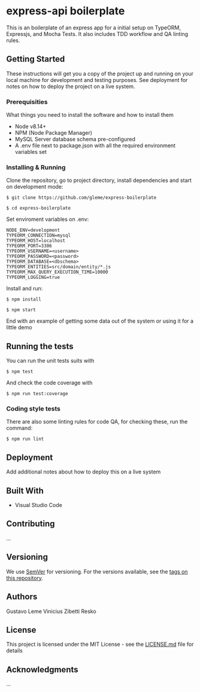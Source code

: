 # express-api boilerplate

This is an boilerplate of an express app for a initial setup on TypeORM, Expressjs, and Mocha Tests. It also includes TDD workflow and QA linting rules.

## Getting Started

These instructions will get you a copy of the project up and running on your local machine for development and testing purposes. See deployment for notes on how to deploy the project on a live system.

### Prerequisities

What things you need to install the software and how to install them

-   Node v8.14+
-   NPM (Node Package Manager)
-   MySQL Server database schema pre-configured
-   A .env file next to package.json with all the required environment variables set

### Installing & Running

Clone the repository, go to project directory, install dependencies and start on development mode:

```
$ git clone https://github.com/gleme/express-boilerplate

$ cd express-boilerplate
```

Set enviroment variables on .env:

```
NODE_ENV=development
TYPEORM_CONNECTION=mysql
TYPEORM_HOST=localhost
TYPEORM_PORT=3306
TYPEORM_USERNAME=<username>
TYPEORM_PASSWORD=<password>
TYPEORM_DATABASE=<dbschema>
TYPEORM_ENTITIES=src/domain/entity/*.js
TYPEORM_MAX_QUERY_EXECUTION_TIME=10000
TYPEORM_LOGGING=true
```

Install and run:

```
$ npm install

$ npm start
```

End with an example of getting some data out of the system or using it for a little demo

## Running the tests

You can run the unit tests suits with

```
$ npm test
```

And check the code coverage with

```
$ npm run test:coverage
```

### Coding style tests

There are also some linting rules for code QA, for checking these, run the command:

```
$ npm run lint
```

## Deployment

Add additional notes about how to deploy this on a live system

## Built With

-   Visual Studio Code

## Contributing

...

## Versioning

We use [SemVer](http://semver.org/) for versioning. For the versions available, see the [tags on this repository](https://github.com/your/project/tags).

## Authors

Gustavo Leme
Vinicius Zibetti Resko

## License

This project is licensed under the MIT License - see the [LICENSE.md](LICENSE.md) file for details

## Acknowledgments

...
